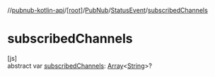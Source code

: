 //[pubnub-kotlin-api](../../../../index.md)/[[root]](../../index.md)/[PubNub](../index.md)/[StatusEvent](index.md)/[subscribedChannels](subscribed-channels.md)

# subscribedChannels

[js]\
abstract var [subscribedChannels](subscribed-channels.md): [Array](https://kotlinlang.org/api/core/kotlin-stdlib/kotlin/-array/index.html)&lt;[String](https://kotlinlang.org/api/core/kotlin-stdlib/kotlin/-string/index.html)&gt;?
